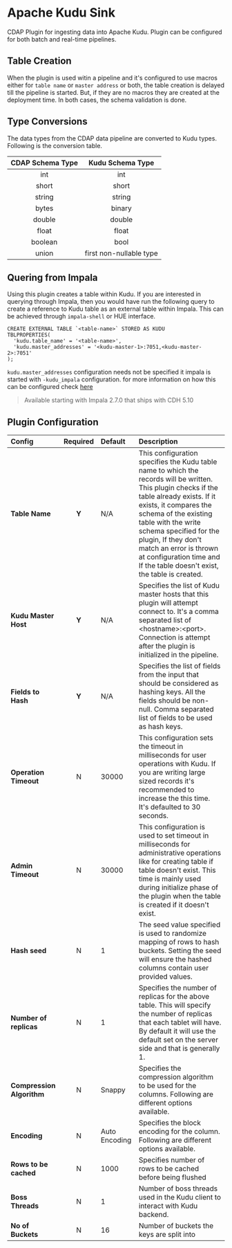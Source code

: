 Apache Kudu Sink
======================

CDAP Plugin for ingesting data into Apache Kudu. Plugin can be configured for both batch and real-time pipelines.

Table Creation
--------------

When the plugin is used witin a pipeline and it's configured to use macros either for ```table name``` or ```master address``` or both, the table creation is delayed till the pipeline is started. But, if they are no macros they are created at the deployment time. In both cases, the schema validation is done.

Type Conversions
--------------

The data types from the CDAP data pipeline are converted to Kudu types. Following is the conversion table.

| CDAP Schema Type | Kudu Schema Type |
| :--------------: | :--------------: |
| int | int |
| short | short |
| string | string |
| bytes | binary |
| double | double |
| float | float |
| boolean | bool |
| union | first non-nullable type |

Quering from Impala
--------------
Using this plugin creates a table within Kudu. If you are interested in querying through Impala, then you would have run the following query to create a reference to Kudu table as an external table within Impala. This can be achieved through ```impala-shell``` or HUE interface.

```
CREATE EXTERNAL TABLE `<table-name>` STORED AS KUDU
TBLPROPERTIES(
  'kudu.table_name' = '<table-name>',
  'kudu.master_addresses' = '<kudu-master-1>:7051,<kudu-master-2>:7051'
);
```

```kudu.master_addresses``` configuration needs not be specified it impala is started with ```-kudu_impala``` configuration. for more information on how this can be configured check [here](http://kudu.apache.org/docs/kudu_impala_integration.html)

>  Available starting with Impala 2.7.0 that ships with CDH 5.10

Plugin Configuration
---------------------

| Config | Required | Default | Description |
| :------------ | :------: | :----- | :---------- |
| **Table Name** | **Y** | N/A | This configuration specifies the Kudu table name to which the records will be written. This plugin checks if the table already exists. If it exists, it compares the schema of the existing table with the write schema specified for the plugin, If they don't match an error is thrown at configuration time and If the table doesn't exist, the table is created.|
| **Kudu Master Host** | **Y** | N/A | Specifies the list of Kudu master hosts that this plugin will attempt connect to. It's a comma separated list of &lt;hostname&gt;:&lt;port&gt;. Connection is attempt after the plugin is initialized in the pipeline.  |
| **Fields to Hash** | **Y** | N/A | Specifies the list of fields from the input that should be considered as hashing keys. All the fields should be non-null. Comma separated list of fields to be used as hash keys. |
| **Operation Timeout** | N | 30000 | This configuration sets the timeout in milliseconds for user operations with Kudu. If you are writing large sized records it's recommended to increase the this time. It's defaulted to 30 seconds. |
| **Admin Timeout** | N | 30000 | This configuration is used to set timeout in milliseconds for administrative operations like for creating table if table doesn't exist. This time is mainly used during initialize phase of the plugin when the table is created if it doesn't exist. |
| **Hash seed** | N | 1 | The seed value specified is used to randomize mapping of rows to hash buckets. Setting the seed will ensure the hashed columns contain user provided values.|
| **Number of replicas** | N | 1 | Specifies the number of replicas for the above table. This will specify the number of replicas that each tablet will have. By default it will use the default set on the server side and that is generally 1.|
| **Compression Algorithm** | N | Snappy | Specifies the compression algorithm to be used for the columns. Following are different options available. |
| **Encoding** | N | Auto Encoding | Specifies the block encoding for the column. Following are different options available.  |
| **Rows to be cached** | N | 1000 | Specifies number of rows to be cached before being flushed |
| **Boss Threads** | N | 1 | Number of boss threads used in the Kudu client to interact with Kudu backend. |
| **No of Buckets** | N | 16 | Number of buckets the keys are split into |
